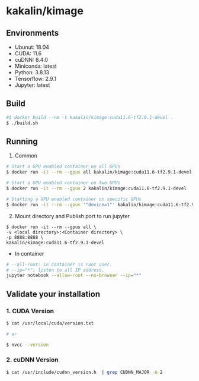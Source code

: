 # kakalin/kimage

## Environments

- Ubunut: 18.04
- CUDA: 11.6
- cuDNN: 8.4.0
- Miniconda: latest
- Python: 3.8.13
- Tensorflow: 2.9.1
- Jupyter: latest

## Build

```bash
#$ docker build --rm -t kakalin/kimage:cuda11.6-tf2.9.1-devel .
$ ./build.sh
```

## Running

1. Common

```bash
# Start a GPU enabled container on all GPUs
$ docker run -it --rm --gpus all kakalin/kimage:cuda11.6-tf2.9.1-devel 

# Start a GPU enabled container on two GPUs
$ docker run -it --rm --gpus 2 kakalin/kimage:cuda11.6-tf2.9.1-devel

# Starting a GPU enabled container on specific GPUs
$ docker run -it --rm --gpus '"device=1"' kakalin/kimage:cuda11.6-tf2.9.1-devel
```

2. Mount directory and Publish port to run jupyter

```
$ docker run -it --rm --gpus all \
-v <local directory>:<Container directory> \
-p 8888:8888 \
kakalin/kimage:cuda11.6-tf2.9.1-devel
```

* In container

```bash
# --all-root: in container is root user.
# --ip="*": listen to all IP address.
jupyter notebook --allow-root --no-browser --ip="*"
```

## Validate your installation

### 1. CUDA Version

```bash
$ cat /usr/local/cuda/version.txt

# or

$ nvcc --version
```

### 2. cuDNN Version

```bash
$ cat /usr/include/cudnn_version.h  | grep CUDNN_MAJOR -A 2
```
